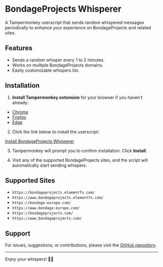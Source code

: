 # BondageProjects Whisperer

A Tampermonkey userscript that sends random whispered messages periodically to enhance your experience on BondageProjects and related sites.

## Features

- Sends a random whisper every 1 to 2 minutes.
- Works on multiple BondageProjects domains.
- Easily customizable whispers list.

## Installation

1. **Install Tampermonkey extension** for your browser if you haven't already:

- [Chrome](https://chrome.google.com/webstore/detail/tampermonkey/dhdgffkkebhmkfjojejmpbldmpobfkfo)
- [Firefox](https://addons.mozilla.org/en-US/firefox/addon/tampermonkey/)
- [Edge](https://microsoftedge.microsoft.com/addons/detail/tampermonkey/dhdgffkkebhmkfjojejmpbldmpobfkfo)

2. Click the link below to install the userscript:

[Install BondageProjects Whisperer](https://raw.githubusercontent.com/kittenzflight/bimbo-whispers/main/bondageprojects-whisperer.user.js)

3. Tampermonkey will prompt you to confirm installation. Click **Install**.

4. Visit any of the supported BondageProjects sites, and the script will automatically start sending whispers.

## Supported Sites

- `https://bondageprojects.elementfx.com/`
- `https://www.bondageprojects.elementfx.com/`
- `https://bondage-europe.com/`
- `https://www.bondage-europe.com/`
- `https://bondageprojects.com/`
- `https://www.bondageprojects.com/`

## Support

For issues, suggestions, or contributions, please visit the [GitHub repository](https://github.com/kittenzflight/bimbo-whispers/tree/main).

---

Enjoy your whispers! 💬✨
